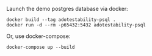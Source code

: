Launch the demo postgres database via docker:

    docker build --tag adotestability-psql .
    docker run -d --rm -p65432:5432 adotestability-psql

Or, use docker-compose:

    docker-compose up --build
